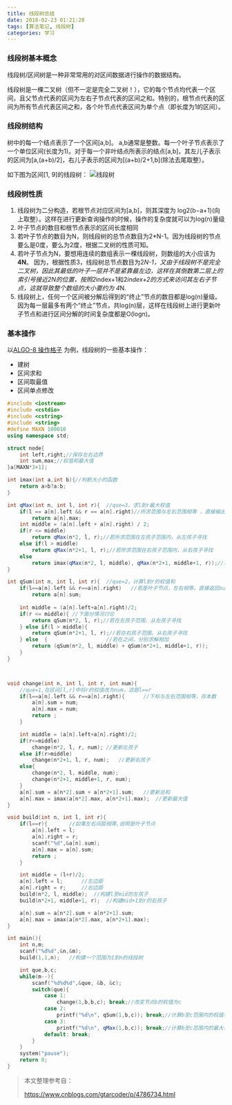 ```yaml
---
title: 线段树总结
date: 2018-02-23 01:21:28
tags: [算法笔记, 线段树]
categories: 学习
---
```


### 线段树基本概念

线段树/区间树是一种非常常用的对区间数据进行操作的数据结构。 

线段树是一棵二叉树（但不一定是完全二叉树！），它的每个节点均代表一个区间，且父节点代表的区间为左右子节点代表的区间之和。特别的，根节点代表的区间为所有节点代表区间之和，各个叶节点代表区间为单个点（即长度为1的区间）。

<!--more-->

### 线段树结构

树中的每一个结点表示了一个区间[a,b]。 a,b通常是整数。每一个叶子节点表示了一个单位区间(长度为1)。对于每一个非叶结点所表示的结点[a,b]，其左儿子表示的区间为[a,(a+b)/2]，右儿子表示的区间为[(a+b)/2+1,b](除法去尾取整）。 

如下图为区间[1, 9]的线段树： 
![线段树](http://7xkwr3.com1.z0.glb.clouddn.com/interval_tree1.PNG)



### 线段树性质

1. 线段树为二分构造，若根节点对应区间为[a,b]，则其深度为 log2(b−a+1)(向上取整）。这样在进行更新查询操作的时候，操作的复杂度就可以为log(n)量级
2. 叶子节点的数目和根节点表示的区间长度相同
3. 若叶子节点的数目为N，则线段树的总节点数目为2*N-1。因为线段树的节点要么是0度，要么为2度，根据二叉树的性质可知。
4. 若叶子节点为N，要想用连续的数组表示一棵线段树，则数组的大小应该为**4N**。 
   因为，根据性质3，线段树总节点数目为2*N-1，又由于线段树不是完全二叉树，因此其最低的叶子一层并不是紧靠最左边，这样在其倒数第二层上的索引号接近2N的位置，按照2*index+1和2*index+2的方式来访问其左右子节点，这就导致整个数组的大小要约为 4*N.
5. 线段树上，任何一个区间被分解后得到的“终止”节点的数目都是log(n)量级。 
   因为每一层最多有两个“终止”节点，共log(n)层，这样在线段树上进行更新叶子节点和进行区间分解的时间复杂度都是O(logn)。

### 基本操作

以[ALGO-8 操作格子](http://lx.lanqiao.cn/problem.page?gpid=T18) 为例，线段树的一些基本操作：

- 建树
- 区间求和
- 区间取最值
- 区间单点修改

```c++
#include <iostream>
#include <cstdio>
#include <cstring>
#include <string>
#define MAXN 100010
using namespace std;

struct node{
	int left,right;//保存左右边界
	int sum,max;//权值和最大值
}a[MAXN*3+1];

int imax(int a,int b){//判断大小的函数   
	return a>b?a:b;
}  

int qMax(int n, int l, int r){	//que=3，求l到r最大权值
	if(l == a[n].left && r == a[n].right)//所求范围与左右范围相等 ，直接输出最大值   
		return a[n].max;  
	int middle = (a[n].left + a[n].right) / 2;  
	if(r <= middle)  
		return qMax(n*2, l, r);//若所求范围在左孩子范围内，从左孩子寻找   
	else if(l > middle)  
		return qMax(n*2+1, l, r);//若所求范围在右孩子范围内，从右孩子寻找  
	else   
		return imax(qMax(n*2, l, middle), qMax(n*2+1, middle+1, r));//若范围在左右孩子之间，分别求最大值，然后求最终最大值
}

int qSum(int n, int l, int r){	//que=2，计算l到r的权值和
	if(l==a[n].left && r==a[n].right)	//若是叶子节点，左右相等，直接返回sum
		return a[n].sum;
	
	int middle = (a[n].left+a[n].right)/2;
	if(r <= middle){ //下面分情况讨论
		return qSum(n*2, l, r);//若在左孩子范围，从左孩子寻找
	} else if(l > middle){
		return qSum(n*2+1, l, r);//若在右孩子范围，从右孩子寻找
	} else	{					//若在之间，分别求解相加
		return (qSum(n*2, l, middle) + qSum(n*2+1, middle+1, r));
	}
}



void change(int n, int l, int r, int num){ 
	//que=1,在区间[l,r]中将r的权值改为num，这题l==r
	if(l==a[n].left && r==a[n].right){		//下标与左右范围相等，存本数
		a[n].sum = num;
		a[n].max = num;
		return ;
	}

	int middle = (a[n].left+a[n].right)/2;
	if(r<=middle)
		change(n*2, l, r, num);	//更新左孩子
	else if(r>middle)
		change(n*2+1, l, r, num);	//更新右孩子
	else{
		change(n*2, l, middle, num);
		change(n*2+1, middle+1, r, num);
	}
	a[n].sum = a[n*2].sum + a[n*2+1].sum;	//更新总和
	a[n].max = imax(a[n*2].max, a[n*2+1].max);	//更新最大值
}

void build(int n, int l, int r){
	if(l==r){		//如果左右间距相等,说明是叶子节点
		a[n].left = l;
		a[n].right = r;
		scanf("%d",&a[n].sum);
		a[n].max = a[n].sum;
		return ;
	}

	int middle = (l+r)/2;
	a[n].left = l;		//左边距
	a[n].right = r;		//右边距
	build(n*2, l, middle);	//构建l至mid的左孩子
	build(n*2+1, middle+1, r);	//构建mid+1到r的右孩子

	a[n].sum = a[n*2].sum + a[n*2+1].sum;
	a[n].max = imax(a[n*2].max, a[n*2+1].max);
}

int main(){
	int n,m;
	scanf("%d%d",&n,&m);
	build(1,1,n);	//构建一个范围为1到n的线段树

	int que,b,c;
	while(m--){
		scanf("%d%d%d",&que, &b, &c);
		switch(que){
			case 1:
				change(1,b,b,c); break;//改变节点b的权值为c  
			case 2:
				printf("%d\n", qSum(1,b,c)); break;//计算b至c范围内的权值和   
			case 3:
				printf("%d\n", qMax(1,b,c)); break;//计算b至c范围内的最大权值   
			default: break;
		}
	}
	system("pause");
	return 0;
}
```



> 本文整理参考自：
>
> https://www.cnblogs.com/gtarcoder/p/4786734.html